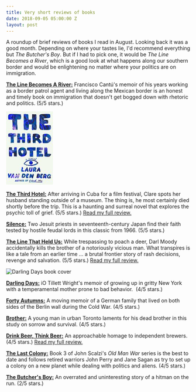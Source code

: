 ```yaml
---
title: Very short reviews of books
date: 2018-09-05 05:00:00 Z
layout: post
---
```


A roundup of brief reviews of books I read in August. Looking back it was a good month. Depending on where your tastes lie, I'd recommend everything but _The Butcher's Boy_. But if I had to pick one, it would be _The Line Becomes a River_, which is a good look at what happens along our southern border and would be enlightening no matter where your politics are on immigration. 

**[The Line Becomes A River:](https://amzn.to/2oJlVhz)** Francisco Cantú's memoir of his years working as a border patrol agent and living along the Mexican border is an honest and timely book on immigration that doesn't get bogged down with rhetoric and politics. (5/5 stars.)

![](/assets/images/51M-JWBz76L-1-128x200.jpg)

[**The Third Hotel:**](https://amzn.to/2CmJC99) After arriving in Cuba for a film festival, Clare spots her husband standing outside of a museum. The thing is, he most certainly died shortly before the trip. This is a haunting and surreal novel that explores the psychic toll of grief. (5/5 stars.) [Read my full review.](https://kenbooth.net/review-the-third-hotel/) 

[**Silence:**](https://amzn.to/2Q67lgA) Two Jesuit priests in seventeenth-century Japan find their faith tested by hostile feudal lords in this classic from 1966. (5/5 stars.)

[**The Line That Held Us:**](https://amzn.to/2wMjKyu) While trespassing to poach a deer, Darl Moody accidentally kills the brother of a notoriously vicious man. What transpires is like a tale from an earlier time ... a brutal frontier story of rash decisions, revenge and salvation. (5/5 stars.) [Read my full review.](https://kenbooth.net/review-the-line-that-held-us/)

![Darling Days book cover](images/51PpbH7s2XL-132x200.jpg)

[**Darling Days:**](https://amzn.to/2PDXE8g) iO Tillett Wright's memoir of growing up in gritty New York with a temperamental mother prone to bad behavior.  (4/5 stars.)

[**Forty Autumns:**](https://amzn.to/2NUFzCA) A moving memoir of a German family that lived on both sides of the Berlin wall during the Cold War. (4/5 stars.)

[**Brother:**](https://amzn.to/2Q9Awjd) A young man in urban Toronto laments for his dead brother in this study on sorrow and survival. (4/5 stars.)

[**Drink Beer, Think Beer:**](https://amzn.to/2Nls2qi) An approachable homage to independent brewers. (4/5 stars.) [Read my full review.](https://kenbooth.net/review-drink-beer-think-beer/)

**[The Last Colony:](https://amzn.to/2oITdNV)** Book 3 of John Scalzi's _Old Man War_ series is the best to date and follows retired warriors John Perry and Jane Sagan as try to set up a colony on a new planet while dealing with politics and aliens. (4/5 stars.)

**[The Butcher's Boy:](https://amzn.to/2oHGvz1)** An overrated and uninteresting story of a hitman on the run. (2/5 stars.)
